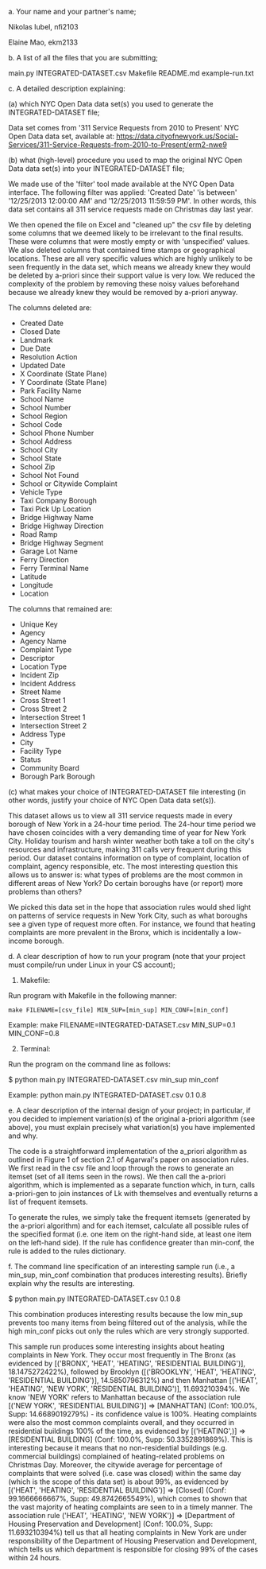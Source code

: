 a. Your name and your partner's name;

Nikolas Iubel, nfi2103

Elaine Mao, ekm2133

b. A list of all the files that you are submitting;

main.py
INTEGRATED-DATASET.csv
Makefile
README.md
example-run.txt

c. A detailed description explaining: 

(a) which NYC Open Data data set(s) you used to generate the INTEGRATED-DATASET file; 

Data set comes from '311 Service Requests from 2010 to Present' NYC Open Data data set, available at: https://data.cityofnewyork.us/Social-Services/311-Service-Requests-from-2010-to-Present/erm2-nwe9


(b) what (high-level) procedure you used to map the original NYC Open Data data set(s) into your INTEGRATED-DATASET file;

We made use of the 'filter' tool made available at the NYC Open Data interface. The following filter was applied: 'Created Date' 'is between' '12/25/2013 12:00:00 AM' and '12/25/2013 11:59:59 PM'. In other words, this data set contains all 311 service requests made on Christmas day last year.

We then opened the file on Excel and "cleaned up" the csv file by deleting some columns that we deemed likely to be irrelevant to the final results. These were columns that were mostly empty or with 'unspecified' values. We also deleted columns that contained time stamps or geographical locations. These are all very specific values which are highly unlikely to be seen frequently in the data set, which means we already knew they would be deleted by a-priori since their support value is very low. We reduced the complexity of the problem by removing these noisy values beforehand because we already knew they would be removed by a-priori anyway. 

The columns deleted are: 
- Created Date	
- Closed Date
- Landmark
- Due Date	
- Resolution Action 
- Updated Date
- X Coordinate (State Plane)	
- Y Coordinate (State Plane)
- Park Facility Name
- School Name	
- School Number	
- School Region	
- School Code
- School Phone Number
- School Address	
- School City
- School State
- School Zip
- School Not Found
- School or Citywide Complaint	
- Vehicle Type
- Taxi Company Borough
- Taxi Pick Up Location	
- Bridge Highway Name
- Bridge Highway Direction
- Road Ramp	
- Bridge Highway Segment	
- Garage Lot Name	
- Ferry Direction	
- Ferry Terminal Name
- Latitude
- Longitude	
- Location

The columns that remained are:
- Unique Key
- Agency
- Agency Name
- Complaint Type
- Descriptor
- Location Type
- Incident Zip	
- Incident Address	
- Street Name
- Cross Street 1
- Cross Street 2
- Intersection Street 1	
- Intersection Street 2	
- Address Type
- City	
- Facility Type	
- Status
- Community Board
- Borough	Park Borough
 
(c) what makes your choice of INTEGRATED-DATASET file interesting (in other words, justify your choice of NYC Open Data data set(s)). 

This dataset allows us to view all 311 service requests made in every borough of New York in a 24-hour time period. The 24-hour time period we have chosen coincides with a very demanding time of year for New York City. Holiday tourism and harsh winter weather both take a toll on the city's resources and infrastructure, making 311 calls very frequent during this period. Our dataset contains information on type of complaint, location of complaint, agency responsible, etc. The most interesting question this allows us to answer is: what types of problems are the most common in different areas of New York? Do certain boroughs have (or report) more problems than others? 

We picked this data set in the hope that association rules would shed light on patterns of service requests in New York City, such as what boroughs see a given type of request more often. For instance, we found that heating complaints are more prevalent in the Bronx, which is incidentally a low-income borough.

d. A clear description of how to run your program (note that your project must compile/run under Linux in your CS account);

1) Makefile:

Run program with Makefile in the following manner:

    make FILENAME=[csv_file] MIN_SUP=[min_sup] MIN_CONF=[min_conf]

 Example:
 make FILENAME=INTEGRATED-DATASET.csv MIN_SUP=0.1 MIN_CONF=0.8

2) Terminal:

Run the program on the command line as follows: 

$ python main.py INTEGRATED-DATASET.csv min_sup min_conf

Example:
python main.py INTEGRATED-DATASET.csv 0.1 0.8

e. A clear description of the internal design of your project; in particular, if you decided to implement variation(s) of the original a-priori algorithm (see above), you must explain precisely what variation(s) you have implemented and why.

The code is a straightforward implementation of the a_priori algorithm as outlined in Figure 1 of section 2.1 of Agarwal's paper on association rules. We first read in the csv file and loop through the rows to generate an itemset (set of all items seen in the rows). We then call the a-priori algorithm, which is implemented as a separate function which, in turn, calls a-priori-gen to join instances of Lk with themselves and eventually returns a list of frequent itemsets.

To generate the rules, we simply take the frequent itemsets (generated by the a-priori algorithm) and for each itemset, calculate all possible rules of the specified format (i.e. one item on the right-hand side, at least one item on the left-hand side). If the rule has confidence greater than min-conf, the rule is added to the rules dictionary. 

f. The command line specification of an interesting sample run (i.e., a min_sup, min_conf combination that produces interesting results). Briefly explain why the results are interesting.

$ python main.py INTEGRATED-DATASET.csv 0.1 0.8

This combination produces interesting results because the low min_sup prevents too many items from being filtered out of the analysis, while the high min_conf picks out only the rules which are very strongly supported. 

This sample run produces some interesting insights about heating complaints in New York. They occur most frequently in The Bronx (as evidenced by [('BRONX', 'HEAT', 'HEATING', 'RESIDENTIAL BUILDING')], 18.1475272422%), followed by Brooklyn ([('BROOKLYN', 'HEAT', 'HEATING', 'RESIDENTIAL BUILDING')], 14.5850796312%) and then Manhattan [('HEAT', 'HEATING', 'NEW YORK', 'RESIDENTIAL BUILDING')], 11.693210394%. We know 'NEW YORK' refers to Manhattan because of the association rule [('NEW YORK', 'RESIDENTIAL BUILDING')] => [MANHATTAN] (Conf: 100.0%, Supp: 14.6689019279%) - its confidence value is 100%. Heating complaints were also the most common complaints overall, and they occurred in residential buildings 100% of the time, as evidenced by [('HEATING',)] => [RESIDENTIAL BUILDING] (Conf: 100.0%, Supp: 50.3352891869%). This is interesting because it means that no non-residential buildings (e.g. commercial buildings) complained of heating-related problems on Christmas Day. Moreover, the citywide average for percentage of complaints that were solved (i.e. case was closed) within the same day (which is the scope of this data set) is about 99%, as evidenced by [('HEAT', 'HEATING', 'RESIDENTIAL BUILDING')] => [Closed] (Conf: 99.1666666667%, Supp: 49.8742665549%), which comes to shown that the vast majority of heating complaints are seen to in a timely manner. The association rule ('HEAT', 'HEATING', 'NEW YORK')] => [Department of Housing Preservation and Development] (Conf: 100.0%, Supp: 11.693210394%) tell us that all heating complaints in New York are under responsibility of the Department of Housing Preservation and Development, which tells us which department is responsible for closing 99% of the cases within 24 hours.

